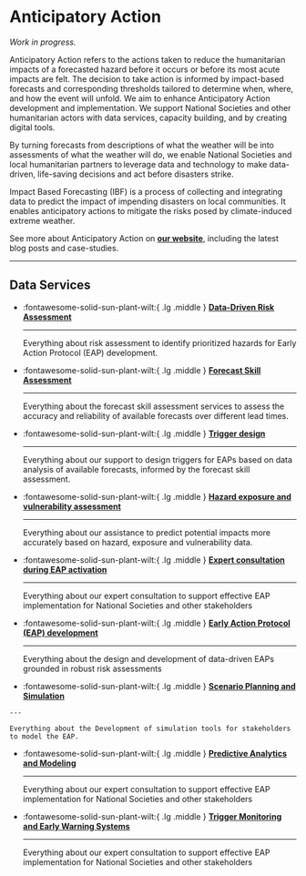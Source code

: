 # Anticipatory Action

*Work in progress.*

Anticipatory Action refers to the actions taken to reduce the humanitarian impacts of a forecasted hazard before it occurs or before its most acute impacts are felt. The decision to take action is informed by impact-based forecasts and corresponding thresholds tailored to determine when, where, and how the event will unfold. We aim to enhance Anticipatory Action development and implementation. We support National Societies and other humanitarian actors with data services, capacity building, and by creating digital tools.   

By turning forecasts from descriptions of what the weather will be into assessments of what the weather will do, we enable National Societies and local humanitarian partners to leverage data and technology to make data-driven, life-saving decisions and act before disasters strike.  

Impact Based Forecasting (IBF) is a process of collecting and integrating data to predict the impact of impending disasters on local communities. ​It enables anticipatory actions to mitigate the risks posed by climate-induced extreme weather. 

See more about Anticipatory Action on **[our website](https://510.global/anticipatory-action/)**, including the latest blog posts and case-studies. 

---
## Data Services

<!-- markdownlint-disable -->
<div class="grid cards" markdown>

-   :fontawesome-solid-sun-plant-wilt:{ .lg .middle } [__Data-Driven Risk Assessment__](risk_assessment.md)

    ---

    Everything about risk assessment to identify prioritized hazards for Early Action Protocol (EAP) development. 

-   :fontawesome-solid-sun-plant-wilt:{ .lg .middle } [__Forecast Skill Assessment__](forecast_skill_assessment.md)

    ---

    Everything about the forecast skill assessment services to assess the accuracy and reliability of available forecasts over different lead times.

-   :fontawesome-solid-sun-plant-wilt:{ .lg .middle } [__Trigger design__](trigger_design.md)

    ---

    Everything about our support to design triggers for EAPs based on data analysis of available forecasts, informed by the forecast skill assessment.

-   :fontawesome-solid-sun-plant-wilt:{ .lg .middle } [__Hazard exposure and vulnerability assessment__](trigger_design.md)

    ---

    Everything about our assistance to predict potential impacts more accurately based on hazard, exposure and vulnerability data.

-   :fontawesome-solid-sun-plant-wilt:{ .lg .middle } [__Expert consultation during EAP activation__](eap_activation.md)

    ---

    Everything about our expert consultation to support effective EAP implementation for National Societies and other stakeholders

-   :fontawesome-solid-sun-plant-wilt:{ .lg .middle } [__Early Action Protocol (EAP) development__](eap_development.md)

    ---

    Everything about the design and development of data-driven EAPs grounded in robust risk assessments

 -   :fontawesome-solid-sun-plant-wilt:{ .lg .middle } [__Scenario Planning and Simulation__](scenario_planning.md)

    ---

    Everything about the Development of simulation tools for stakeholders to model the EAP. 

-   :fontawesome-solid-sun-plant-wilt:{ .lg .middle } [__Predictive Analytics and Modeling__](predictive_analytics.md)

    ---

    Everything about our expert consultation to support effective EAP implementation for National Societies and other stakeholders

-   :fontawesome-solid-sun-plant-wilt:{ .lg .middle } [__Trigger Monitoring and Early Warning Systems__](trigger_monitoring.md)

    ---

    Everything about our expert consultation to support effective EAP implementation for National Societies and other stakeholders

